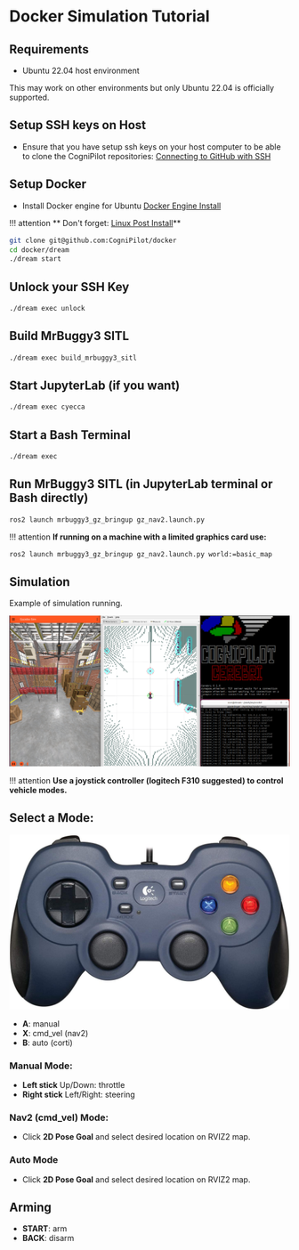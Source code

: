 # Docker Simulation Tutorial

## Requirements

* Ubuntu 22.04 host environment

This may work on other environments but only Ubuntu 22.04 is officially supported.

## Setup SSH keys on Host

* Ensure that you have setup ssh keys on your host computer to be able to clone the CogniPilot repositories: [Connecting to GitHub with SSH](https://docs.github.com/en/authentication/connecting-to-github-with-ssh)

## Setup Docker

* Install Docker engine for Ubuntu [Docker Engine Install](https://docs.docker.com/engine/install/ubuntu/)

!!! attention
    ** Don't forget: [Linux Post Install](https://docs.docker.com/engine/install/linux-postinstall/)**

```bash
git clone git@github.com:CogniPilot/docker
cd docker/dream
./dream start
```

## Unlock your SSH Key

```bash
./dream exec unlock
```

## Build MrBuggy3 SITL

```bash
./dream exec build_mrbuggy3_sitl
```

## Start JupyterLab (if you want)

```bash
./dream exec cyecca
```

## Start a Bash Terminal

```bash
./dream exec
```

## Run MrBuggy3 SITL (in JupyterLab terminal or Bash directly)

```bash
ros2 launch mrbuggy3_gz_bringup gz_nav2.launch.py
```

!!! attention
    **If running on a machine with a limited graphics card use:**
```bash
ros2 launch mrbuggy3_gz_bringup gz_nav2.launch.py world:=basic_map
```

## Simulation

Example of simulation running.

![MRBuggy3 Depot world simulation](data/mrbuggy3_depot.png "MRBuggy3 Depot world simulation")

!!! attention
    **Use a joystick controller (logitech F310 suggested) to control vehicle modes.**

## Select a Mode:

![F310](data/f310.jpg "F310")

* **A**: manual
* **X**: cmd_vel (nav2)
* **B**: auto (corti)

### Manual Mode:

* **Left stick** Up/Down: throttle
* **Right stick** Left/Right: steering

### Nav2 (cmd_vel) Mode:

* Click **2D Pose Goal** and select desired location on RVIZ2 map.

### Auto Mode

* Click **2D Pose Goal** and select desired location on RVIZ2 map.

## Arming

* **START**: arm
* **BACK**: disarm


